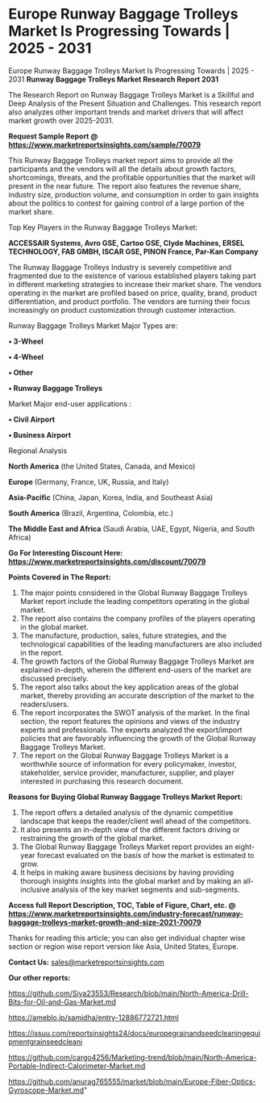 # Europe Runway Baggage Trolleys Market Is Progressing Towards | 2025 - 2031
Europe Runway Baggage Trolleys Market Is Progressing Towards | 2025 - 2031
<strong>Runway Baggage Trolleys Market Research Report 2031</strong>

The Research Report on Runway Baggage Trolleys Market is a Skillful and Deep Analysis of the Present Situation and Challenges. This research report also analyzes other important trends and market drivers that will affect market growth over 2025-2031.

<strong>Request Sample Report @ <a href=https://www.marketreportsinsights.com/sample/70079>https://www.marketreportsinsights.com/sample/70079</a></strong>

This Runway Baggage Trolleys market report aims to provide all the participants and the vendors will all the details about growth factors, shortcomings, threats, and the profitable opportunities that the market will present in the near future. The report also features the revenue share, industry size, production volume, and consumption in order to gain insights about the politics to contest for gaining control of a large portion of the market share.

Top Key Players in the Runway Baggage Trolleys Market:

<strong>ACCESSAIR Systems, Avro GSE, Cartoo GSE, Clyde Machines, ERSEL TECHNOLOGY, FAB GMBH, ISCAR GSE, PINON France, Par-Kan Company</strong>

The Runway Baggage Trolleys Industry is severely competitive and fragmented due to the existence of various established players taking part in different marketing strategies to increase their market share. The vendors operating in the market are profiled based on price, quality, brand, product differentiation, and product portfolio. The vendors are turning their focus increasingly on product customization through customer interaction.

Runway Baggage Trolleys Market Major Types are:

<strong>• 3-Wheel

• 4-Wheel

• Other

• Runway Baggage Trolleys</strong>

Market Major end-user applications :

<strong>• Civil Airport

• Business Airport</strong>

Regional Analysis

</u><strong><b>North America</b></strong> (the United States, Canada, and Mexico)

<strong><b>Europe </b></strong>(Germany, France, UK, Russia, and Italy)

<strong><b>Asia-Pacific</b></strong> (China, Japan, Korea, India, and Southeast Asia)

<strong><b>South America</b></strong> (Brazil, Argentina, Colombia, etc.)

<strong><b>The Middle East and Africa</b></strong> (Saudi Arabia, UAE, Egypt, Nigeria, and South Africa)

<strong>Go For Interesting Discount Here: <a href=https://www.marketreportsinsights.com/discount/70079>https://www.marketreportsinsights.com/discount/70079</a></strong>

<strong>Points Covered in The Report:</strong>
<ol>
  <li>The major points considered in the Global Runway Baggage Trolleys Market report include the leading competitors operating in the global market.</li>
  <li>The report also contains the company profiles of the players operating in the global market.</li>
  <li>The manufacture, production, sales, future strategies, and the technological capabilities of the leading manufacturers are also included in the report.</li>
  <li>The growth factors of the Global Runway Baggage Trolleys Market are explained in-depth, wherein the different end-users of the market are discussed precisely.</li>
  <li>The report also talks about the key application areas of the global market, thereby providing an accurate description of the market to the readers/users.</li>
  <li>The report incorporates the SWOT analysis of the market. In the final section, the report features the opinions and views of the industry experts and professionals. The experts analyzed the export/import policies that are favorably influencing the growth of the Global Runway Baggage Trolleys Market.</li>
  <li>The report on the Global Runway Baggage Trolleys Market is a worthwhile source of information for every policymaker, investor, stakeholder, service provider, manufacturer, supplier, and player interested in purchasing this research document.</li>
</ol>
<strong>Reasons for Buying Global Runway Baggage Trolleys Market Report:</strong>

<ol>
  <li>The report offers a detailed analysis of the dynamic competitive landscape that keeps the reader/client well ahead of the competitors.</li>
  <li>It also presents an in-depth view of the different factors driving or restraining the growth of the global market.</li>
  <li>The Global Runway Baggage Trolleys Market report provides an eight-year forecast evaluated on the basis of how the market is estimated to grow.</li>
  <li>It helps in making aware business decisions by having providing thorough insights insights into the global market and by making an all-inclusive analysis of the key market segments and sub-segments.</li>
</ol>
<strong>Access full Report Description, TOC, Table of Figure, Chart, etc. @ <a href=https://www.marketreportsinsights.com/industry-forecast/runway-baggage-trolleys-market-growth-and-size-2021-70079>https://www.marketreportsinsights.com/industry-forecast/runway-baggage-trolleys-market-growth-and-size-2021-70079</a></strong>


Thanks for reading this article; you can also get individual chapter wise section or region wise report version like Asia, United States, Europe.

<strong>Contact Us:</strong>
sales@marketreportsinsights.com

<strong>Our other reports:</strong>

<a href=https://github.com/Siya23553/Research/blob/main/North-America-Drill-Bits-for-Oil-and-Gas-Market.md>https://github.com/Siya23553/Research/blob/main/North-America-Drill-Bits-for-Oil-and-Gas-Market.md</a>

<a href=https://ameblo.jp/samidha/entry-12886772721.html>https://ameblo.jp/samidha/entry-12886772721.html</a>

<a href=https://issuu.com/reportsinsights24/docs/europegrainandseedcleaningequipmentgrainseedcleani>https://issuu.com/reportsinsights24/docs/europegrainandseedcleaningequipmentgrainseedcleani</a>

<a href=https://github.com/cargo4256/Marketing-trend/blob/main/North-America-Portable-Indirect-Calorimeter-Market.md>https://github.com/cargo4256/Marketing-trend/blob/main/North-America-Portable-Indirect-Calorimeter-Market.md</a>

<a href=https://github.com/anurag765555/market/blob/main/Europe-Fiber-Optics-Gyroscope-Market.md>https://github.com/anurag765555/market/blob/main/Europe-Fiber-Optics-Gyroscope-Market.md</a>"
